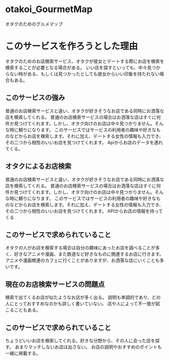# otakoi_GourmetMap
オタクのためのグルメマップ

# このサービスを作ろうとした理由
オタクのためのお店検索サービス、オタクが彼女とデートする際にお店を検索を検索することが必要となる場合がある。
いい店を探すといっても、中々見つからない時がある、もしくは見つかったとしても彼女からいい印象を持たれない場合もある。


## このサービスの強み
普通のお店検索サービスと違い、オタクが好きそうなお店である同時にお洒落な店を検索してくれる。
普通のお店検索サービスの場合はお洒落な店はすぐに何件か見つけてくれます。しかし、オタク向けのお店は中々見つかりません。そんな時に頼りになります。
このサービスではサービスの利用者の趣味や好きなものなどからお店を検索します。それに加え、デートする女性の情報も入力でき、その二つから相性のいいお店を見つけてくれます。
Apiからお店のデータを連れてくる。



## オタクによるお店検索
普通のお店検索サービスと違い、オタクが好きそうなお店である同時にお洒落な店を検索してくれる。
普通のお店検索サービスの場合はお洒落な店はすぐに何件か見つけてくれます。しかし、オタク向けのお店は中々見つかりません。そんな時に頼りになります。
このサービスではサービスの利用者の趣味や好きなものなどからお店を検索します。それに加え、デートする女性の情報も入力でき、その二つから相性のいいお店を見つけてくれます。
APIからお店の情報を持ってくる

## このサービスで求められていること
オタクの人がお店を検索する場合は自分の趣味にあったお店を調べることが多く、好きなアニメや漫画、また鉄道など好きなものに関連するお店に行きます。
アニメや漫画関連のカフェに行くことがありますが、お洒落な店にいくことも多いです。

## 現在のお店検索サービスの問題点
検索で出てくるお店が似たようなお店が多く出る。
説明も単調的であり、どの人にとっておすすめなのかも詳しく書いていない。
店や人によって不一致が起こることもある。

## このサービスで求められていること

ちょうどいいお店を検索してくれる。好きな分野から、その人に会った店を探す。
あまりマッチしないお店は出さない。
お店の説明やおすすめのポイントも一緒に掲載する。
